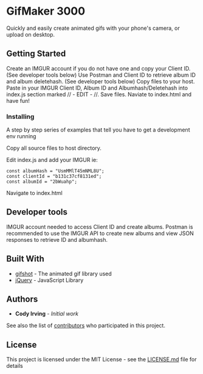 # GifMaker 3000

Quickly and easily create animated gifs with your phone's camera, or upload on desktop.

## Getting Started

Create an IMGUR account if you do not have one and copy your Client ID. (See developer tools below)
Use Postman and Client ID to retrieve album ID and album deletehash. (See developer tools below)
Copy files to your host.
Paste in your IMGUR Client ID, Album ID and Albumhash/Deletehash into index.js section marked // - EDIT - //.
Save files.
Naviate to index.html and have fun!

### Installing

A step by step series of examples that tell you have to get a development env running

Copy all source files to host directory.

Edit index.js and add your IMGUR ie:

```
const albumHash = "UsmMMlT45mNML8U";
const clientId = "b131c37cf8131ed";
const albumId = "2bWuahp";
```

Navigate to index.html

## Developer tools

IMGUR account needed to access Client ID and create albums.
Postman is recommended to use the IMGUR API to create new albums and view JSON responses to retrieve ID and albumhash.

## Built With

* [gifshot](https://github.com/yahoo/gifshot) - The animated gif library used
* [jQuery](https://github.com/jquery/jquery) - JavaScript Library

## Authors

* **Cody Irving** - *Initial work* 

See also the list of [contributors](https://github.com/codyirving/TimeLapse/contributors) who participated in this project.

## License

This project is licensed under the MIT License - see the [LICENSE.md](LICENSE.md) file for details
